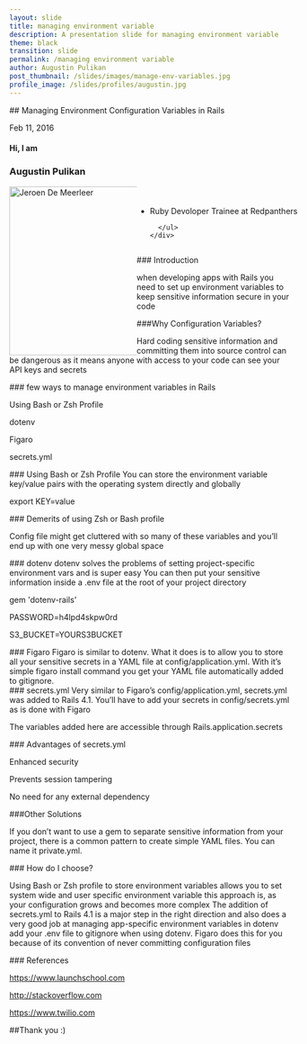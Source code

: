 ```yaml
---
layout: slide
title: managing environment variable
description: A presentation slide for managing environment variable
theme: black
transition: slide
permalink: /managing environment variable
author: Augustin Pulikan  
post_thumbnail: /slides/images/manage-env-variables.jpg
profile_image: /slides/profiles/augustin.jpg
---
```


<section data-markdown>
## Managing Environment Configuration Variables in Rails

Feb 11, 2016
</section>


<!-- Just to show that markdown and html can be mixed -->
<section>
  <h4>Hi, I am</h4>
  <h3>Augustin Pulikan</h3>
  <div style="width:150%;">
    <div style="float:left; width:30%;">
      <img alt="Jeroen De Meerleer" src="https://scontent.fmaa1-1.fna.fbcdn.net/hphotos-xft1/v/t1.0-9/12065624_873705689393220_2906766376590498181_n.jpg?oh=a5eca759b8989d24dd44d77d04b5eb8d&oe=57443E25" style="float: left; width:300px; height:300px;">
    </div>
    <div style="float:right; width:70%;">
      <ul style="float: left; padding-top: 4%;">
          <li>Ruby Devoloper Trainee at Redpanthers</li>

      </ul>
    </div>
  </div>

</section>

<!-- Just to show that markdown and html can be mixed -->

<section data-markdown>
### Introduction

when developing apps with Rails you need to set up environment variables to keep sensitive information secure in your code

</section>

<section data-markdown>
###Why Configuration Variables?

Hard coding sensitive information and committing them into source control can be dangerous as it means anyone with access to your code can see your API keys and secrets

</section>

<section data-markdown>
### few ways to manage environment variables in Rails

 Using Bash or Zsh Profile

 dotenv

 Figaro

 secrets.yml
</section>
<section data-markdown>
### Using Bash or Zsh Profile
 You can store the environment variable key/value pairs with the operating system directly and globally

 export KEY=value
</section>
<section data-markdown>
### Demerits of using Zsh or Bash profile

 Config file might get cluttered with so many of these variables and you’ll end up with one very messy global space

</section>

<section data-markdown>
### dotenv
dotenv solves the problems of setting project-specific environment vars and is super easy
You can then put your sensitive information inside a .env file at the root of your project directory

gem 'dotenv-rails'

PASSWORD=h4lpd4skpw0rd

S3_BUCKET=YOURS3BUCKET

</section>

<section data-markdown>
### Figaro
 Figaro is similar to dotenv. What it does is to allow you to store all your sensitive secrets in a YAML file at config/application.yml. With it’s simple figaro install command you get your YAML file automatically added to gitignore.

</section>

<section data-markdown>
### secrets.yml
 Very similar to Figaro’s config/application.yml, secrets.yml was added to Rails 4.1. You’ll have to add your secrets in config/secrets.yml as is done with Figaro

 The variables added here are accessible through Rails.application.secrets


</section>
<section data-markdown>
### Advantages of secrets.yml

 Enhanced security

 Prevents session tampering

 No need for any external dependency


</section>

<section data-markdown>
###Other Solutions

If you don’t want to use a gem to separate sensitive information from your project, there is a common pattern to create simple YAML files. You can name it private.yml.


</section>









<section data-markdown>
### How do I choose?

Using Bash or Zsh profile to store environment variables allows you to set system wide and user specific environment variable this approach is, as your configuration grows and becomes more complex The addition of secrets.yml to Rails 4.1 is a major step in the right direction and also does a very good job at managing app-specific environment variables in dotenv add your .env file to gitignore when using dotenv. Figaro does this for you because of its convention of never committing configuration files

</section>



<section data-markdown>
### References

https://www.launchschool.com

http://stackoverflow.com

https://www.twilio.com
</section>

<section data-markdown>
##Thank you :)

</section>
